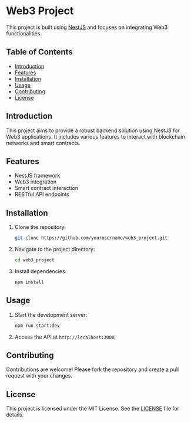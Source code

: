 # Web3 Project

This project is built using [NestJS](https://nestjs.com/) and focuses on integrating Web3 functionalities.

## Table of Contents

- [Introduction](#introduction)
- [Features](#features)
- [Installation](#installation)
- [Usage](#usage)
- [Contributing](#contributing)
- [License](#license)

## Introduction

This project aims to provide a robust backend solution using NestJS for Web3 applications. It includes various features to interact with blockchain networks and smart contracts.

## Features

- NestJS framework
- Web3 integration
- Smart contract interaction
- RESTful API endpoints

## Installation

1. Clone the repository:
    ```bash
    git clone https://github.com/yourusername/web3_project.git
    ```
2. Navigate to the project directory:
    ```bash
    cd web3_project
    ```
3. Install dependencies:
    ```bash
    npm install
    ```

## Usage

1. Start the development server:
    ```bash
    npm run start:dev
    ```
2. Access the API at `http://localhost:3000`.

## Contributing

Contributions are welcome! Please fork the repository and create a pull request with your changes.

## License

This project is licensed under the MIT License. See the [LICENSE](LICENSE) file for details.